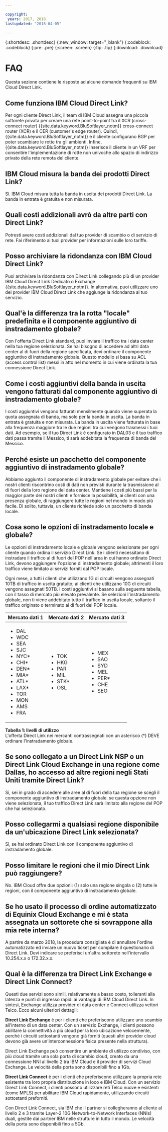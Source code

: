 ```yaml
---

copyright:
 years: 2017, 2018
lastupdated: "2018-04-05"

---
```


{:shortdesc: .shortdesc}
{:new_window: target="_blank"}
{:codeblock: .codeblock}
{:pre: .pre}
{:screen: .screen}
{:tip: .tip}
{:download: .download}

# FAQ

Questa sezione contiene le risposte ad alcune domande frequenti su IBM Cloud Direct Link. 

## Come funziona IBM Cloud Direct Link?
Per ogni cliente Direct Link, il team di IBM Cloud assegna una piccola sottorete privata per creare una rete point-to-point tra il XCR (cross-connect router) {{site.data.keyword.BluSoftlayer_notm}} cross-connect router (XCR) e il CER (customer's edge router). Quindi, {{site.data.keyword.BluSoftlayer_notm}} e il cliente configurano BGP per poter scambiare le rotte tra gli ambienti. Infine, {{site.data.keyword.BluSoftlayer_notm}} inserisce il cliente in un VRF per consentire l'implementazione di rotte non univoche allo spazio di indirizzo privato della rete remota del cliente.

## IBM Cloud misura la banda dei prodotti Direct Link?
Sì. IBM Cloud misura tutta la banda in uscita dei prodotti Direct Link. La banda in entrata è gratuita e non misurata.

## Quali costi addizionali avrò da altre parti con Direct Link?
Potresti avere costi addizionali dal tuo provider di scambio o di servizio di rete. Fai riferimento ai tuoi provider per informazioni sulle loro tariffe.

## Posso archiviare la ridondanza con IBM Cloud Direct Link?
Puoi archiviare la ridondanza con Direct Link collegando più di un provider IBM Cloud Direct Link Dedicato o Exchange {{site.data.keyword.BluSoftlayer_notm}}. In alternativa, puoi utilizzare uno dei provider IBM Cloud Direct Link che aggiunge la ridondanza al tuo servizio. 

## Qual'è la differenza tra la rotta "locale" predefinita e il componente aggiuntivo di instradamento globale?
Con l'offerta Direct Link standard, puoi inviare il traffico tra i data center nella tua regione selezionata. Se hai bisogno di accedere ad altri data center al di fuori della regione specificata, devi ordinare il componente aggiuntivo di instradamento globale. Questo modello si basa su ACL (access control list) messi in atto nel momento in cui viene ordinata la tua connessione Direct Link. 

## Come i costi aggiuntivi della banda in uscita vengono fatturati dal componente aggiuntivo di instradamento globale?
I costi aggiuntivi vengono fatturati mensilmente quando viene superata la quota assegnata di banda, ma solo per la banda in uscita. La banda in entrata è gratuita e non misurata. La banda in uscita viene fatturata in base alla frequenza maggiore tra le due regioni tra cui vengono trasmessi i tuoi dati.  Ad esempio, se il tuo Direct Link è configurato in DAL03 e il tuo traffico dati passa tramite il Messico, ti sarà addebitata la frequenza di banda del Messico.

## Perché esiste un pacchetto del componente aggiuntivo di instradamento globale?
Abbiamo aggiunto il componente di instradamento globale per evitare che i nostri clienti riscontrino costi di dati non previsti durante la trasmissione al di fuori della loro regione del data center. Mantiene i costi più bassi per la maggior parte dei nostri clienti e fornisce la possibilità, ai clienti con una presenza globale, di raggiungere tutte le regioni nel mondo in modo più facile. Di solito, tuttavia, un cliente richiede solo un pacchetto di banda locale.

## Cosa sono le opzioni di instradamento locale e globale?
Le opzioni di instradamento locale e globale vengono selezionate per ogni cliente quando ordina il servizio Direct Link. Se i clienti necessitano di instradare il traffico al di fuori del POP nell'area in cui hanno ordinato Direct Link, devono aggiungere l'opzione di instradamento globale; altrimenti il loro traffico viene limitato ai servizi forniti dal POP locale.

Ogni mese, a tutti i clienti che utilizzano 1G di circuiti vengono assegnati 10TB di traffico in uscita gratuito; ai clienti che utilizzano 10G di circuiti vengono assegnati 50TB. I costi aggiuntivi si basano sulla seguente tabella, con il tasso di mercato più elevato prevalente. Se selezioni l'instradamento globale, non ti viene addebitato tutto il traffico in uscita locale, soltanto il traffico originato o terminato al di fuori del POP locale.

|Mercato dati 1|Mercato dati 2|Mercato dati 3|
|---|---|---|
|<ul><li>DAL</li><li>WDC</li><li>SEA</li><li>SJC</li><li>NYC*</li><li>CHI*</li><li>DEN*</li><li>MIA*</li><li>ATL*</li><li>LAX*</li><li>TOR</li><li>MON</li><li>AMS</li><li>FRA</li></ul>|<ul><li>TOK</li><li>HKG</li><li>PAR</li><li>MIL</li><li>STK*</li><li>OSL</li></ul>|<ul><li>MEX</li><li>SAO</li><li>SYD</li><li>MEL</li><li>PER*</li><li>CHE</li><li>SEO</li></ul>|
**Tabella 1: livelli di utilizzo**<br/>
L'offerta Direct Link nei mercanti contrassegnati con un asterisco (*) DEVE ordinare l'instradamento globale.

## Se sono collegato a un Direct Link NSP o un Direct Link Cloud Exchange in una regione come Dallas, ho accesso ad altre regioni negli Stati Uniti tramite Direct Link?
Sì, sei in grado di accedere alle aree al di fuori della tua regione se scegli il componente aggiuntivo di instradamento globale. se questa opzione non viene selezionata, il tuo traffico Direct Link sarà limitato alla regione del POP che hai selezionato.

## Posso collegarmi a qualsiasi regione disponibile da un'ubicazione Direct Link selezionata?
Sì, se hai ordinato Direct Link con il componente aggiuntivo di instradamento globale.

## Posso limitare le regioni che il mio Direct Link può raggiungere?
No. IBM Cloud offre due opzioni: (1) solo una regione singola o (2) tutte le regioni, con il componente aggiuntivo di instradamento globale.

## Se ho usato il processo di ordine automatizzato di Equinix Cloud Exchange e mi è stata assegnata un sottorete che si sovrappone alla mia rete interna? 

A partire da marzo 2018, la procedura consigliata è di annullare l'ordine automatizzato ed inviare un nuovo ticket per compilare il questionario di Direct Link. Devi indicare se preferisci un'altra sottorete nell'intervallo 10.254.x.x o 172.32.x.x.

## Qual è la differenza tra Direct Link Exchange e Direct Link Connect?

Questi due servizi sono simili, relativamente a basso costo, tolleranti alla latenza e punti di ingresso rapidi ai vantaggi di IBM Cloud Direct Link. In sintesi, Exchange utilizza provider di data center e Connect utilizza vettori Telco. Ecco alcuni ulteriori dettagli: 

**Direct Link Exchange** è per i clienti che preferiscono utilizzare uno scambio all'interno di un data center. Con un servizio Exchange, i clienti possono abilitare la connettività a più cloud per la loro ubicazione velocemente, perché i circuiti sottostanti vengono già forniti (questi altri provider cloud devono già avere un'interconnessione fisica presente nella struttura).

Direct Link Exchange può consentire un ambiente di utilizzo condiviso, con più cloud tramite una sola porta di scambio cloud, creato da una connessione NNI al livello 2 tra IBM Cloud e il provider di servizi Cloud Exchange. Le velocità della porta sono disponibili fino a 1Gb. 

**Direct Link Connect** è per i clienti che preferiscono utilizzare la propria rete esistente tra loro propria distribuzione in loco e IBM Cloud. Con un servizio Direct Link Connect, i clienti possono utilizzare reti Telco nuove e esistenti (come MPLS) per abilitare IBM Cloud rapidamente, utilizzando circuiti sottostanti preforniti. 

Con Direct Link Connect, sia IBM che il partner si collegheranno al cliente al livello 2 e 3 tramite Layer-2 10G Network-to-Network Interfaces (NNIs) duali, gestite dai partner IBM nelle strutture in tutto il mondo. Le velocità della porta sono disponibili fino a 5Gb. 

